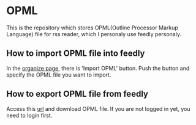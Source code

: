 # OPML

This is the repository which stores OPML(Outline Processor Markup Language) file for rss reader, which I personaly use feedly personaly.

## How to import OPML file into feedly
In the [organize page](http://feedly.com/i/contents/edit), there is 'Import OPML' button. Push the button and specify the OPML file you want to import.

## How to export OPML file from feedly
Access this [url](http://feedly.com/i/opml) and download OPML file. If you are not logged in yet, you need to login first.
